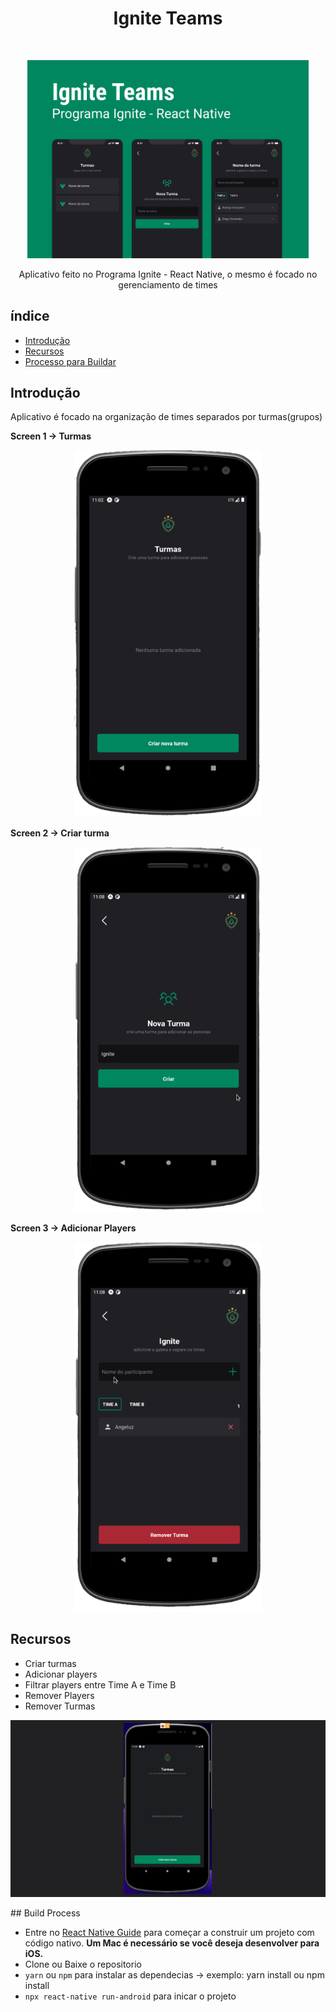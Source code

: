 
<h1 align="center"> Ignite Teams </h1> <br>
<p align="center">
    <img alt="CompassFlix" title="CompassFlix" src="./readme-assets/Capa.png" width="450">
  </a>
</p>

<p align="center">
  Aplicativo feito no Programa Ignite - React Native,
  o mesmo é focado no gerenciamento de times
</p>

## índice

- [Introdução](#introdução)
- [Recursos](#Recursos)
- [Processo para Buildar](#build-process)

<!-- END doctoc generated TOC please keep comment here to allow auto update -->

## Introdução

<!-- [![Build Status](https://travis-ci.org/gitpoint/git-point-site.svg?branch=master&status=passed)](https://travis-ci.org/gitpoint/git-point-site.svg?branch=master) -->


Aplicativo é focado na organização de times separados por turmas(grupos)

**Screen 1 -> Turmas**

<p align="center">
  <img src = "./readme-assets/tela1.png" width=300>
</p>

**Screen 2 -> Criar turma**

<p align="center">
  <img src = "./readme-assets/tela2.png" width=300>
</p>

**Screen 3 -> Adicionar Players**

<p align="center">
  <img src = "./readme-assets/tela-3.png" width=300>
</p>

## Recursos

* Criar turmas
* Adicionar players
* Filtrar players entre Time A e Time B 
* Remover Players
* Remover Turmas


<p align="center">
  <img src = "./readme-assets/gif-2.gif" width=750>
</p>
## Build Process

- Entre no [React Native Guide](https://reactnative.dev/docs/environment-setup) para começar a construir um projeto com código nativo. **Um Mac é necessário se você deseja desenvolver para iOS.**
- Clone ou Baixe o repositorio
- `yarn` ou `npm` para instalar as dependecias -> exemplo: yarn install ou npm install
- `npx react-native run-android` para inicar o projeto 

